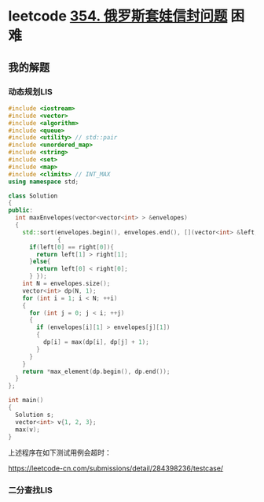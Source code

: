 # leetcode [354. 俄罗斯套娃信封问题](https://leetcode-cn.com/problems/russian-doll-envelopes/) 困难



## 我的解题

### 动态规划LIS

```c++
#include <iostream>
#include <vector>
#include <algorithm>
#include <queue>
#include <utility> // std::pair
#include <unordered_map>
#include <string>
#include <set>
#include <map>
#include <climits> // INT_MAX
using namespace std;

class Solution
{
public:
  int maxEnvelopes(vector<vector<int> > &envelopes)
  {
    std::sort(envelopes.begin(), envelopes.end(), [](vector<int> &left, vector<int> &right)
              {
      if(left[0] == right[0]){
        return left[1] > right[1];
      }else{
        return left[0] < right[0];
      } });
    int N = envelopes.size();
    vector<int> dp(N, 1);
    for (int i = 1; i < N; ++i)
    {
      for (int j = 0; j < i; ++j)
      {
        if (envelopes[i][1] > envelopes[j][1])
        {
          dp[i] = max(dp[i], dp[j] + 1);
        }
      }
    }
    return *max_element(dp.begin(), dp.end());
  }
};

int main()
{
  Solution s;
  vector<int> v{1, 2, 3};
  max(v);
}

```

上述程序在如下测试用例会超时：

https://leetcode-cn.com/submissions/detail/284398236/testcase/

### 二分查找LIS

